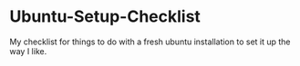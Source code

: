 Ubuntu-Setup-Checklist
======================

My checklist for things to do with a fresh ubuntu installation to set it up the way I like.